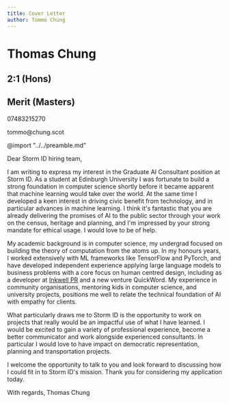 ```yaml
---
title: Cover Letter
author: Tommo Chung
---
```


<div class="header" style="">
<h1>Thomas Chung</h1>
<h2>2:1 (Hons)</h2><h2>Merit (Masters)</h2>
<p>07483215270</p><p>tommo@chung.scot</p>
</div>


@import "../../preamble.md"


Dear Storm ID hiring team,

I am writing to express my interest in the Graduate AI Consultant position at Storm ID. As a student at Edinburgh University I was fortunate to build a strong foundation in computer science shortly before it became apparent that machine learning would take over the world. At the same time I developed a keen interest in driving civic benefit from technology, and in particular advances in machine learning. I think it's fantastic that you are already delivering the promises of AI to the public sector through your work on the census, heritage and planning, and I'm impressed by your strong mandate for ethical usage. I would love to be of help.

My academic background is in computer science, my undergrad focused on building the theory of computation from the atoms up. In my honours years, I worked extensively with ML frameworks like TensorFlow and PyTorch, and have developed independent experience applying large language models to business problems with a core focus on human centred design, including as a developer at [Inkwell PR](https://www.linkedin.com/company/inkwell-pr-technology/posts/?feedView=all) and a new venture QuickWord. My experience in community organisations, mentoring kids in computer science, and university projects, positions me well to relate the technical foundation of AI with empathy for clients.

What particularly draws me to Storm ID is the opportunity to work on projects that really would be an impactful use of what I have learned. I would be excited to gain a variety of professional experience, become a better communicator and work alongside experienced consultants. In particular I would love to have impact on democratic representation, planning and transportation projects. 

I welcome the opportunity to talk to you and look forward to discussing how I could fit in to Storm ID's mission. Thank you for considering my application today.

With regards,
Thomas Chung
